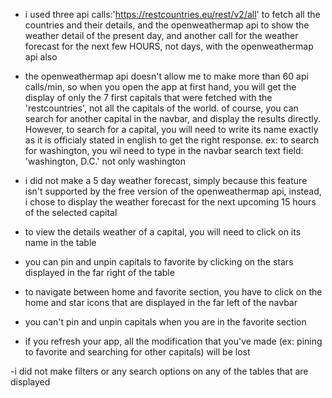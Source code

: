 - i used three api calls:'https://restcountries.eu/rest/v2/all' to fetch all the countries and their details, and the 
openweathermap api to show the weather detail of the present day, and another call for the weather 
forecast for the next few HOURS, not days, with the openweathermap api also

- the openweathermap api doesn't allow me to make more than 60 api calls/min, so when you open the app at first hand,
you will get the display of only the 7 first capitals that were fetched with the 'restcountries', not all the capitals 
of the world. of course, you can search for another capital in the navbar, and display the results directly. However, to
search for a capital, you will need to write its name exactly as it is officialy stated in english to get the 
right response. ex: to search for washington, you wil need to type in the navbar search text field: 
'washington, D.C.' not only washington

- i did not make a 5 day weather forecast, simply because this feature isn't supported by the free 
version of the openweathermap api, instead, i chose to display the weather forecast for the next upcoming 15 hours
of the selected capital

- to view the details weather of a capital, you will need to click on its name in the table

- you can pin and unpin capitals to favorite by clicking on the stars displayed in the far right of the table

- to navigate between home and favorite section, you have to click on the home and star icons that are displayed
in the far left of the navbar

- you can't pin and unpin capitals when you are in the favorite section

- if you refresh your app, all the modification that you've made (ex: pining to favorite and searching for other capitals)
will be lost

-i did not make filters or any search options on any of the tables that are displayed
